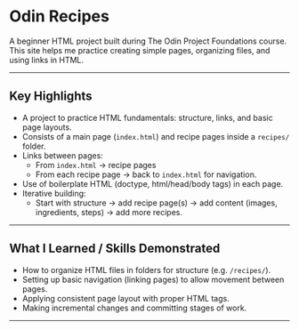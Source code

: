 # Odin Recipes

A beginner HTML project built during The Odin Project Foundations course.  
This site helps me practice creating simple pages, organizing files, and using links in HTML.

---

##  Key Highlights

- A project to practice HTML fundamentals: structure, links, and basic page layouts. 
- Consists of a main page (`index.html`) and recipe pages inside a `recipes/` folder.
- Links between pages:  
  - From `index.html` → recipe pages  
  - From each recipe page → back to `index.html` for navigation.
- Use of boilerplate HTML (doctype, html/head/body tags) in each page. 
- Iterative building:  
  - Start with structure → add recipe page(s) → add content (images, ingredients, steps) → add more recipes. 

---

##  What I Learned / Skills Demonstrated

- How to organize HTML files in folders for structure (e.g. `/recipes/`).  
- Setting up basic navigation (linking pages) to allow movement between pages.  
- Applying consistent page layout with proper HTML tags.  
- Making incremental changes and committing stages of work.  

---

